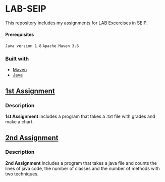 # LAB-SEIP
This repository includes my assignments for LAB Excercises in SEIP.

#### Prerequisites
`Java version 1.8`
`Apache Maven 3.6`

### Built with
- [Maven](https://maven.apache.org)
- [Java](https://www.java.com/en/)

## [1st Assignment](seip2019/gradeshistogram)

### Description

**1st Assignment** includes a program that takes a .txt file with grades and make a chart.

## [2nd Assignment](seip2019/JavaAnalyzer)

### Description

**2nd Assignment** includes a program that takes a java file and counts the lines of java code, the number of classes and the number of methods with two techniques.
